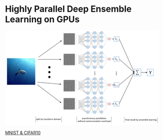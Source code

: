 # Highly Parallel Deep Ensemble Learning on GPUs


![img.png](figs/img.png)



[MNIST & CIFAR10](./MNIST%20&%20CIFAR10)